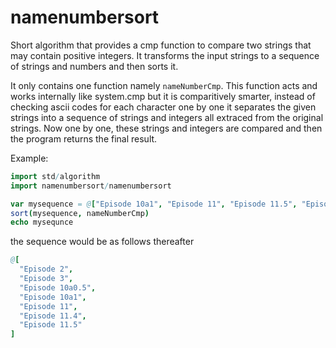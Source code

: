 # namenumbersort
Short algorithm that provides a cmp function to compare two strings that may contain positive integers. It transforms the input strings to a sequence of strings and numbers and then sorts it.

It only contains one function namely `nameNumberCmp`. This function acts and works internally like system.cmp but it is comparitively smarter, instead of checking ascii codes for each character one by one it separates the given strings into a sequence of strings and integers all extraced from the original strings. Now one by one, these strings and integers are compared and then the program returns the final result.

Example:

```nim
import std/algorithm
import namenumbersort/namenumbersort

var mysequence = @["Episode 10a1", "Episode 11", "Episode 11.5", "Episode 11.4", "Episode 10a0.5", "Episode 3", "Episode 2"]
sort(mysequence, nameNumberCmp)
echo mysequnce
```

the sequence would be as follows thereafter

```nim
@[
  "Episode 2",
  "Episode 3",
  "Episode 10a0.5",
  "Episode 10a1",
  "Episode 11",
  "Episode 11.4",
  "Episode 11.5"
]
```